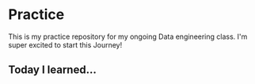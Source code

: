# Practice

This is my practice repository for my ongoing Data engineering class.
I'm super excited to start this Journey!

## Today I learned...

